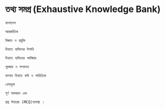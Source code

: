 # তথ্য সমগ্র  (Exhaustive Knowledge Bank)
	
	বাংলাদেশ 

	আন্তর্জাতিক 

	বিজ্ঞান ও প্রযুক্তি 

	বিখ্যাত ব্যক্তিদের উপাধি 

	বিখ্যাত ব্যক্তিদের আবিষ্কার 

	পুরস্কার ও সম্মাননা 

	বাংলার বিখ্যাত কবি ও সাহিত্যিক 

	খেলাধুলা 

	পূর্ণ নামকরন এবং 

	প্রশ্ন উত্তরের (MCQ)ব্যাবস্থা ।